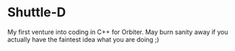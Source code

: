 # Shuttle-D
My first venture into coding in C++ for Orbiter. May burn sanity away if you actually have the faintest idea what you are doing ;)
